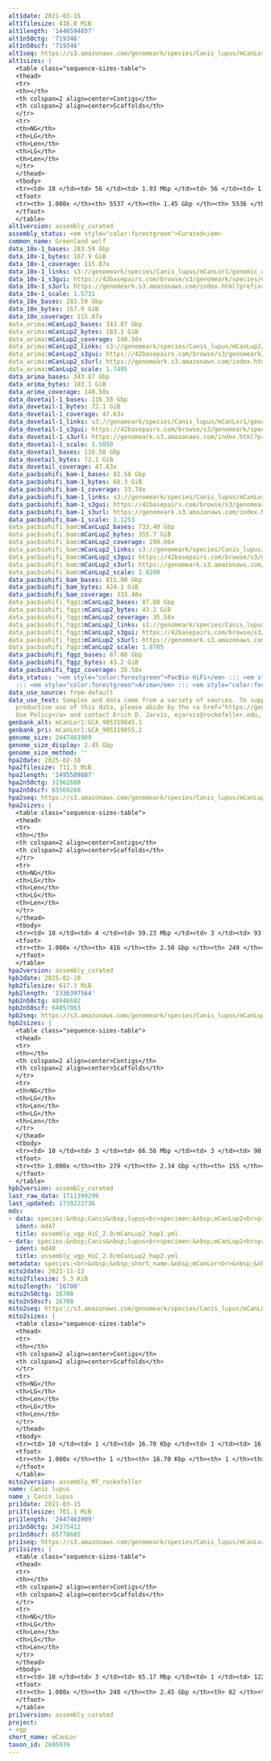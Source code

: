 ```yaml
---
alt1date: 2021-03-15
alt1filesize: 416.0 MiB
alt1length: '1446594657'
alt1n50ctg: '719346'
alt1n50scf: '719346'
alt1seq: https://s3.amazonaws.com/genomeark/species/Canis_lupus/mCanLor1/assembly_curated/mCanLor1.alt.cur.20210315.fasta.gz
alt1sizes: |
  <table class="sequence-sizes-table">
  <thead>
  <tr>
  <th></th>
  <th colspan=2 align=center>Contigs</th>
  <th colspan=2 align=center>Scaffolds</th>
  </tr>
  <tr>
  <th>NG</th>
  <th>LG</th>
  <th>Len</th>
  <th>LG</th>
  <th>Len</th>
  </tr>
  </thead>
  <tbody>
  <tr><td> 10 </td><td> 56 </td><td> 1.93 Mbp </td><td> 56 </td><td> 1.93 Mbp </td></tr><tr><td> 20 </td><td> 143 </td><td> 1.46 Mbp </td><td> 143 </td><td> 1.46 Mbp </td></tr><tr><td> 30 </td><td> 257 </td><td> 1.12 Mbp </td><td> 257 </td><td> 1.12 Mbp </td></tr><tr><td> 40 </td><td> 401 </td><td> 0.91 Mbp </td><td> 401 </td><td> 0.91 Mbp </td></tr><tr style="background-color:#cccccc;"><td> 50 </td><td> 582 </td><td> 0.72 Mbp </td><td> 582 </td><td> 0.72 Mbp </td></tr><tr><td> 60 </td><td> 809 </td><td> 0.57 Mbp </td><td> 809 </td><td> 0.57 Mbp </td></tr><tr><td> 70 </td><td> 1106 </td><td> 423.16 Kbp </td><td> 1106 </td><td> 423.16 Kbp </td></tr><tr><td> 80 </td><td> 1522 </td><td> 279.47 Kbp </td><td> 1522 </td><td> 279.47 Kbp </td></tr><tr><td> 90 </td><td> 2239 </td><td> 135.75 Kbp </td><td> 2239 </td><td> 135.75 Kbp </td></tr><tr><td> 100 </td><td> 5536 </td><td> 4.83 Kbp </td><td> 5535 </td><td> 4.83 Kbp </td></tr></tbody>
  <tfoot>
  <tr><th> 1.000x </th><th> 5537 </th><th> 1.45 Gbp </th><th> 5536 </th><th> 1.45 Gbp </th></tr>
  </tfoot>
  </table>
alt1version: assembly_curated
assembly_status: <em style="color:forestgreen">Curated</em>
common_name: Greenland wolf
data_10x-1_bases: 283.59 Gbp
data_10x-1_bytes: 167.9 GiB
data_10x-1_coverage: 115.87x
data_10x-1_links: s3://genomeark/species/Canis_lupus/mCanLor1/genomic_data/10x/<br>
data_10x-1_s3gui: https://42basepairs.com/browse/s3/genomeark/species/Canis_lupus/mCanLor1/genomic_data/10x/
data_10x-1_s3url: https://genomeark.s3.amazonaws.com/index.html?prefix=species/Canis_lupus/mCanLor1/genomic_data/10x/
data_10x-1_scale: 1.5731
data_10x_bases: 283.59 Gbp
data_10x_bytes: 167.9 GiB
data_10x_coverage: 115.87x
data_arima:mCanLup2_bases: 343.87 Gbp
data_arima:mCanLup2_bytes: 183.1 GiB
data_arima:mCanLup2_coverage: 140.50x
data_arima:mCanLup2_links: s3://genomeark/species/Canis_lupus/mCanLup2/genomic_data/arima/<br>
data_arima:mCanLup2_s3gui: https://42basepairs.com/browse/s3/genomeark/species/Canis_lupus/mCanLup2/genomic_data/arima/
data_arima:mCanLup2_s3url: https://genomeark.s3.amazonaws.com/index.html?prefix=species/Canis_lupus/mCanLup2/genomic_data/arima/
data_arima:mCanLup2_scale: 1.7495
data_arima_bases: 343.87 Gbp
data_arima_bytes: 183.1 GiB
data_arima_coverage: 140.50x
data_dovetail-1_bases: 116.58 Gbp
data_dovetail-1_bytes: 72.1 GiB
data_dovetail-1_coverage: 47.63x
data_dovetail-1_links: s3://genomeark/species/Canis_lupus/mCanLor1/genomic_data/dovetail/<br>
data_dovetail-1_s3gui: https://42basepairs.com/browse/s3/genomeark/species/Canis_lupus/mCanLor1/genomic_data/dovetail/
data_dovetail-1_s3url: https://genomeark.s3.amazonaws.com/index.html?prefix=species/Canis_lupus/mCanLor1/genomic_data/dovetail/
data_dovetail-1_scale: 1.5050
data_dovetail_bases: 116.58 Gbp
data_dovetail_bytes: 72.1 GiB
data_dovetail_coverage: 47.63x
data_pacbiohifi_bam-1_bases: 82.58 Gbp
data_pacbiohifi_bam-1_bytes: 68.3 GiB
data_pacbiohifi_bam-1_coverage: 33.74x
data_pacbiohifi_bam-1_links: s3://genomeark/species/Canis_lupus/mCanLor1/genomic_data/pacbio_hifi/<br>
data_pacbiohifi_bam-1_s3gui: https://42basepairs.com/browse/s3/genomeark/species/Canis_lupus/mCanLor1/genomic_data/pacbio_hifi/
data_pacbiohifi_bam-1_s3url: https://genomeark.s3.amazonaws.com/index.html?prefix=species/Canis_lupus/mCanLor1/genomic_data/pacbio_hifi/
data_pacbiohifi_bam-1_scale: 1.1253
data_pacbiohifi_bam:mCanLup2_bases: 733.40 Gbp
data_pacbiohifi_bam:mCanLup2_bytes: 355.7 GiB
data_pacbiohifi_bam:mCanLup2_coverage: 299.66x
data_pacbiohifi_bam:mCanLup2_links: s3://genomeark/species/Canis_lupus/mCanLup2/genomic_data/pacbio_hifi/<br>
data_pacbiohifi_bam:mCanLup2_s3gui: https://42basepairs.com/browse/s3/genomeark/species/Canis_lupus/mCanLup2/genomic_data/pacbio_hifi/
data_pacbiohifi_bam:mCanLup2_s3url: https://genomeark.s3.amazonaws.com/index.html?prefix=species/Canis_lupus/mCanLup2/genomic_data/pacbio_hifi/
data_pacbiohifi_bam:mCanLup2_scale: 1.9200
data_pacbiohifi_bam_bases: 815.98 Gbp
data_pacbiohifi_bam_bytes: 424.1 GiB
data_pacbiohifi_bam_coverage: 333.40x
data_pacbiohifi_fqgz:mCanLup2_bases: 87.08 Gbp
data_pacbiohifi_fqgz:mCanLup2_bytes: 43.2 GiB
data_pacbiohifi_fqgz:mCanLup2_coverage: 35.58x
data_pacbiohifi_fqgz:mCanLup2_links: s3://genomeark/species/Canis_lupus/mCanLup2/genomic_data/pacbio_hifi/<br>
data_pacbiohifi_fqgz:mCanLup2_s3gui: https://42basepairs.com/browse/s3/genomeark/species/Canis_lupus/mCanLup2/genomic_data/pacbio_hifi/
data_pacbiohifi_fqgz:mCanLup2_s3url: https://genomeark.s3.amazonaws.com/index.html?prefix=species/Canis_lupus/mCanLup2/genomic_data/pacbio_hifi/
data_pacbiohifi_fqgz:mCanLup2_scale: 1.8785
data_pacbiohifi_fqgz_bases: 87.08 Gbp
data_pacbiohifi_fqgz_bytes: 43.2 GiB
data_pacbiohifi_fqgz_coverage: 35.58x
data_status: '<em style="color:forestgreen">PacBio HiFi</em> ::: <em style="color:forestgreen">10x</em>
  ::: <em style="color:forestgreen">Arima</em> ::: <em style="color:forestgreen">Dovetail</em>'
data_use_source: from-default
data_use_text: Samples and data come from a variety of sources. To support fair and
  productive use of this data, please abide by the <a href="https://genome10k.soe.ucsc.edu/data-use-policies/">Data
  Use Policy</a> and contact Erich D. Jarvis, ejarvis@rockefeller.edu, with any questions.
genbank_alt: mCanLor1:GCA_905319845.1
genbank_pri: mCanLor1:GCA_905319855.2
genome_size: 2447463909
genome_size_display: 2.45 Gbp
genome_size_method: ''
hpa2date: 2025-02-10
hpa2filesize: 711.5 MiB
hpa2length: '2495589887'
hpa2n50ctg: 31962680
hpa2n50scf: 65569260
hpa2seq: https://s3.amazonaws.com/genomeark/species/Canis_lupus/mCanLup2/assembly_curated/mCanLup2.hap1.cur.20250210.fasta.gz
hpa2sizes: |
  <table class="sequence-sizes-table">
  <thead>
  <tr>
  <th></th>
  <th colspan=2 align=center>Contigs</th>
  <th colspan=2 align=center>Scaffolds</th>
  </tr>
  <tr>
  <th>NG</th>
  <th>LG</th>
  <th>Len</th>
  <th>LG</th>
  <th>Len</th>
  </tr>
  </thead>
  <tbody>
  <tr><td> 10 </td><td> 4 </td><td> 59.23 Mbp </td><td> 3 </td><td> 93.41 Mbp </td></tr><tr><td> 20 </td><td> 9 </td><td> 45.71 Mbp </td><td> 5 </td><td> 89.11 Mbp </td></tr><tr><td> 30 </td><td> 14 </td><td> 41.32 Mbp </td><td> 8 </td><td> 78.53 Mbp </td></tr><tr><td> 40 </td><td> 21 </td><td> 35.57 Mbp </td><td> 11 </td><td> 76.24 Mbp </td></tr><tr style="background-color:#cccccc;"><td> 50 </td><td> 28 </td><td style="background-color:#88ff88;"> 31.96 Mbp </td><td> 15 </td><td style="background-color:#88ff88;"> 65.57 Mbp </td></tr><tr><td> 60 </td><td> 37 </td><td> 23.18 Mbp </td><td> 19 </td><td> 62.84 Mbp </td></tr><tr><td> 70 </td><td> 49 </td><td> 18.45 Mbp </td><td> 23 </td><td> 55.40 Mbp </td></tr><tr><td> 80 </td><td> 65 </td><td> 12.77 Mbp </td><td> 28 </td><td> 47.33 Mbp </td></tr><tr><td> 90 </td><td> 92 </td><td> 6.29 Mbp </td><td> 34 </td><td> 42.06 Mbp </td></tr><tr><td> 100 </td><td> 416 </td><td> 4.30 Kbp </td><td> 249 </td><td> 4.30 Kbp </td></tr></tbody>
  <tfoot>
  <tr><th> 1.000x </th><th> 416 </th><th> 2.50 Gbp </th><th> 249 </th><th> 2.50 Gbp </th></tr>
  </tfoot>
  </table>
hpa2version: assembly_curated
hpb2date: 2025-02-10
hpb2filesize: 617.3 MiB
hpb2length: '2336397564'
hpb2n50ctg: 40946682
hpb2n50scf: 64057063
hpb2seq: https://s3.amazonaws.com/genomeark/species/Canis_lupus/mCanLup2/assembly_curated/mCanLup2.hap2.cur.20250210.fasta.gz
hpb2sizes: |
  <table class="sequence-sizes-table">
  <thead>
  <tr>
  <th></th>
  <th colspan=2 align=center>Contigs</th>
  <th colspan=2 align=center>Scaffolds</th>
  </tr>
  <tr>
  <th>NG</th>
  <th>LG</th>
  <th>Len</th>
  <th>LG</th>
  <th>Len</th>
  </tr>
  </thead>
  <tbody>
  <tr><td> 10 </td><td> 3 </td><td> 66.56 Mbp </td><td> 3 </td><td> 90.07 Mbp </td></tr><tr><td> 20 </td><td> 7 </td><td> 58.06 Mbp </td><td> 5 </td><td> 87.13 Mbp </td></tr><tr><td> 30 </td><td> 11 </td><td> 53.38 Mbp </td><td> 8 </td><td> 76.98 Mbp </td></tr><tr><td> 40 </td><td> 16 </td><td> 45.46 Mbp </td><td> 11 </td><td> 71.85 Mbp </td></tr><tr style="background-color:#cccccc;"><td> 50 </td><td> 21 </td><td style="background-color:#88ff88;"> 40.95 Mbp </td><td> 15 </td><td style="background-color:#88ff88;"> 64.06 Mbp </td></tr><tr><td> 60 </td><td> 27 </td><td> 33.31 Mbp </td><td> 19 </td><td> 59.74 Mbp </td></tr><tr><td> 70 </td><td> 35 </td><td> 26.64 Mbp </td><td> 23 </td><td> 53.38 Mbp </td></tr><tr><td> 80 </td><td> 46 </td><td> 17.50 Mbp </td><td> 27 </td><td> 46.50 Mbp </td></tr><tr><td> 90 </td><td> 64 </td><td> 8.67 Mbp </td><td> 33 </td><td> 40.95 Mbp </td></tr><tr><td> 100 </td><td> 279 </td><td> 11.60 Kbp </td><td> 155 </td><td> 11.60 Kbp </td></tr></tbody>
  <tfoot>
  <tr><th> 1.000x </th><th> 279 </th><th> 2.34 Gbp </th><th> 155 </th><th> 2.34 Gbp </th></tr>
  </tfoot>
  </table>
hpb2version: assembly_curated
last_raw_data: 1711399299
last_updated: 1739222736
mds:
- data: species:&nbsp;Canis&nbsp;lupus<br>specimen:&nbsp;mCanLup2<br>projects:&nbsp;<br>&nbsp;&nbsp;-&nbsp;vgp<br>assembled_by_group:&nbsp;Rockefeller<br>data_location:&nbsp;S3<br>release_to:&nbsp;S3<br>haplotype_to_curate:&nbsp;hap1<br>hap1:&nbsp;s3://genomeark/species/Canis_lupus/mCanLup2/assembly_vgp_HiC_2.0/mCanLup2.HiC.hap1.20231107.fasta.gz<br>hap2:&nbsp;s3://genomeark/species/Canis_lupus/mCanLup2/assembly_vgp_HiC_2.0/mCanLup2.HiC.hap2.20231107.fasta.gz<br>pretext_hap1:&nbsp;s3://genomeark/species/Canis_lupus/mCanLup2/assembly_vgp_HiC_2.0/evaluation/hap1/pretext/mCanLup2_hap1_s2.pretext<br>pretext_hap2:&nbsp;s3://genomeark/species/Canis_lupus/mCanLup2/assembly_vgp_HiC_2.0/evaluation/hap2/pretext/mCanLup2_hap2_s2.pretext<br>kmer_spectra_img:&nbsp;s3://genomeark/species/Canis_lupus/mCanLup2/assembly_vgp_HiC_2.0/evaluation/merqury/mCanLup2_png/<br>pacbio_read_dir:&nbsp;s3://genomeark/species/Canis_lupus/mCanLup2/genomic_data/pacbio_hifi/<br>pacbio_read_type:&nbsp;hifi<br>hic_read_dir:&nbsp;s3://genomeark/species/Canis_lupus/mCanLup2/genomic_data/arima/<br>mito:&nbsp;s3://genomeark/species/Canis_lupus/mCanLup2/assembly_MT_rockefeller/mCanLup2.MT.20231113.fasta.gz<br>pipeline:&nbsp;<br>&nbsp;&nbsp;-&nbsp;hifiasm&nbsp;(0.16.1+galaxy4)<br>&nbsp;&nbsp;-&nbsp;yahs&nbsp;(1.2a.2+galaxy1)<br>notes:&nbsp;This&nbsp;was&nbsp;a&nbsp;Hifiasm-HiC&nbsp;assembly&nbsp;of&nbsp;mCanLup2,&nbsp;resulting&nbsp;in&nbsp;two&nbsp;complete&nbsp;haplotypes.&nbsp;HiC&nbsp;scaffolding&nbsp;was&nbsp;performed&nbsp;with&nbsp;YaHS.&nbsp;&nbsp;The&nbsp;HiC&nbsp;prep&nbsp;kit&nbsp;used&nbsp;was&nbsp;Arima&nbsp;library&nbsp;prep.&nbsp;The&nbsp;HiC&nbsp;reads&nbsp;needed&nbsp;to&nbsp;have&nbsp;5&nbsp;bp&nbsp;trimmed&nbsp;from&nbsp;the&nbsp;5'&nbsp;end&nbsp;due&nbsp;to&nbsp;adapter&nbsp;left&nbsp;over&nbsp;from&nbsp;the&nbsp;Arima&nbsp;library&nbsp;prep&nbsp;kit.&nbsp;\n<br>
  ident: md47
  title: assembly_vgp_HiC_2.0/mCanLup2_hap1.yml
- data: species:&nbsp;Canis&nbsp;lupus<br>specimen:&nbsp;mCanLup2<br>projects:&nbsp;<br>&nbsp;&nbsp;-&nbsp;vgp<br>assembled_by_group:&nbsp;Rockefeller<br>data_location:&nbsp;S3<br>release_to:&nbsp;S3<br>haplotype_to_curate:&nbsp;hap2<br>hap1:&nbsp;s3://genomeark/species/Canis_lupus/mCanLup2/assembly_vgp_HiC_2.0/mCanLup2.HiC.hap1.20231107.fasta.gz<br>hap2:&nbsp;s3://genomeark/species/Canis_lupus/mCanLup2/assembly_vgp_HiC_2.0/mCanLup2.HiC.hap2.20231107.fasta.gz<br>pretext_hap1:&nbsp;s3://genomeark/species/Canis_lupus/mCanLup2/assembly_vgp_HiC_2.0/evaluation/hap1/pretext/mCanLup2_hap1_s2.pretext<br>pretext_hap2:&nbsp;s3://genomeark/species/Canis_lupus/mCanLup2/assembly_vgp_HiC_2.0/evaluation/hap2/pretext/mCanLup2_hap2_s2.pretext<br>kmer_spectra_img:&nbsp;s3://genomeark/species/Canis_lupus/mCanLup2/assembly_vgp_HiC_2.0/evaluation/merqury/mCanLup2_png/<br>pacbio_read_dir:&nbsp;s3://genomeark/species/Canis_lupus/mCanLup2/genomic_data/pacbio_hifi/<br>pacbio_read_type:&nbsp;hifi<br>hic_read_dir:&nbsp;s3://genomeark/species/Canis_lupus/mCanLup2/genomic_data/arima/<br>mito:&nbsp;s3://genomeark/species/Canis_lupus/mCanLup2/assembly_MT_rockefeller/mCanLup2.MT.20231113.fasta.gz<br>pipeline:&nbsp;<br>&nbsp;&nbsp;-&nbsp;hifiasm&nbsp;(0.16.1+galaxy4)<br>&nbsp;&nbsp;-&nbsp;yahs&nbsp;(1.2a.2+galaxy1)<br>notes:&nbsp;This&nbsp;was&nbsp;a&nbsp;Hifiasm-HiC&nbsp;assembly&nbsp;of&nbsp;mCanLup2,&nbsp;resulting&nbsp;in&nbsp;two&nbsp;complete&nbsp;haplotypes.&nbsp;HiC&nbsp;scaffolding&nbsp;was&nbsp;performed&nbsp;with&nbsp;YaHS.&nbsp;&nbsp;The&nbsp;HiC&nbsp;prep&nbsp;kit&nbsp;used&nbsp;was&nbsp;Arima&nbsp;library&nbsp;prep.&nbsp;The&nbsp;HiC&nbsp;reads&nbsp;needed&nbsp;to&nbsp;have&nbsp;5&nbsp;bp&nbsp;trimmed&nbsp;from&nbsp;the&nbsp;5'&nbsp;end&nbsp;due&nbsp;to&nbsp;adapter&nbsp;left&nbsp;over&nbsp;from&nbsp;the&nbsp;Arima&nbsp;library&nbsp;prep&nbsp;kit.&nbsp;\n<br>
  ident: md48
  title: assembly_vgp_HiC_2.0/mCanLup2_hap2.yml
metadata: species:<br>&nbsp;&nbsp;short_name:&nbsp;mCanLor<br>&nbsp;&nbsp;name:&nbsp;Canis&nbsp;lupus<br>&nbsp;&nbsp;taxon_id:&nbsp;2605939<br>&nbsp;&nbsp;common_name:&nbsp;Greenland&nbsp;wolf<br>&nbsp;&nbsp;order:<br>&nbsp;&nbsp;&nbsp;&nbsp;name:&nbsp;Carnivora<br>&nbsp;&nbsp;family:<br>&nbsp;&nbsp;&nbsp;&nbsp;name:&nbsp;Canidae<br>&nbsp;&nbsp;individuals:<br>&nbsp;&nbsp;&nbsp;&nbsp;-&nbsp;short_name:&nbsp;mCanLor1<br>&nbsp;&nbsp;genome_size:<br>&nbsp;&nbsp;genome_size_method:<br>&nbsp;&nbsp;project:&nbsp;[&nbsp;vgp&nbsp;]<br>
mito2date: 2023-11-13
mito2filesize: 5.3 KiB
mito2length: '16700'
mito2n50ctg: 16700
mito2n50scf: 16700
mito2seq: https://s3.amazonaws.com/genomeark/species/Canis_lupus/mCanLup2/assembly_MT_rockefeller/mCanLup2.MT.20231113.fasta.gz
mito2sizes: |
  <table class="sequence-sizes-table">
  <thead>
  <tr>
  <th></th>
  <th colspan=2 align=center>Contigs</th>
  <th colspan=2 align=center>Scaffolds</th>
  </tr>
  <tr>
  <th>NG</th>
  <th>LG</th>
  <th>Len</th>
  <th>LG</th>
  <th>Len</th>
  </tr>
  </thead>
  <tbody>
  <tr><td> 10 </td><td> 1 </td><td> 16.70 Kbp </td><td> 1 </td><td> 16.70 Kbp </td></tr><tr><td> 20 </td><td> 1 </td><td> 16.70 Kbp </td><td> 1 </td><td> 16.70 Kbp </td></tr><tr><td> 30 </td><td> 1 </td><td> 16.70 Kbp </td><td> 1 </td><td> 16.70 Kbp </td></tr><tr><td> 40 </td><td> 1 </td><td> 16.70 Kbp </td><td> 1 </td><td> 16.70 Kbp </td></tr><tr style="background-color:#cccccc;"><td> 50 </td><td> 1 </td><td style="background-color:#ff8888;"> 16.70 Kbp </td><td> 1 </td><td style="background-color:#ff8888;"> 16.70 Kbp </td></tr><tr><td> 60 </td><td> 1 </td><td> 16.70 Kbp </td><td> 1 </td><td> 16.70 Kbp </td></tr><tr><td> 70 </td><td> 1 </td><td> 16.70 Kbp </td><td> 1 </td><td> 16.70 Kbp </td></tr><tr><td> 80 </td><td> 1 </td><td> 16.70 Kbp </td><td> 1 </td><td> 16.70 Kbp </td></tr><tr><td> 90 </td><td> 1 </td><td> 16.70 Kbp </td><td> 1 </td><td> 16.70 Kbp </td></tr><tr><td> 100 </td><td> 1 </td><td> 16.70 Kbp </td><td> 1 </td><td> 16.70 Kbp </td></tr></tbody>
  <tfoot>
  <tr><th> 1.000x </th><th> 1 </th><th> 16.70 Kbp </th><th> 1 </th><th> 16.70 Kbp </th></tr>
  </tfoot>
  </table>
mito2version: assembly_MT_rockefeller
name: Canis lupus
name_: Canis_lupus
pri1date: 2021-03-15
pri1filesize: 701.1 MiB
pri1length: '2447463909'
pri1n50ctg: 34375412
pri1n50scf: 65778685
pri1seq: https://s3.amazonaws.com/genomeark/species/Canis_lupus/mCanLor1/assembly_curated/mCanLor1.pri.cur.20210315.fasta.gz
pri1sizes: |
  <table class="sequence-sizes-table">
  <thead>
  <tr>
  <th></th>
  <th colspan=2 align=center>Contigs</th>
  <th colspan=2 align=center>Scaffolds</th>
  </tr>
  <tr>
  <th>NG</th>
  <th>LG</th>
  <th>Len</th>
  <th>LG</th>
  <th>Len</th>
  </tr>
  </thead>
  <tbody>
  <tr><td> 10 </td><td> 3 </td><td> 65.17 Mbp </td><td> 1 </td><td> 122.96 Mbp </td></tr><tr><td> 20 </td><td> 7 </td><td> 50.44 Mbp </td><td> 4 </td><td> 88.63 Mbp </td></tr><tr><td> 30 </td><td> 12 </td><td> 46.17 Mbp </td><td> 7 </td><td> 78.39 Mbp </td></tr><tr><td> 40 </td><td> 18 </td><td> 41.41 Mbp </td><td> 10 </td><td> 73.73 Mbp </td></tr><tr style="background-color:#cccccc;"><td> 50 </td><td> 24 </td><td style="background-color:#88ff88;"> 34.38 Mbp </td><td> 14 </td><td style="background-color:#88ff88;"> 65.78 Mbp </td></tr><tr><td> 60 </td><td> 32 </td><td> 28.89 Mbp </td><td> 18 </td><td> 62.79 Mbp </td></tr><tr><td> 70 </td><td> 41 </td><td> 22.82 Mbp </td><td> 22 </td><td> 53.62 Mbp </td></tr><tr><td> 80 </td><td> 56 </td><td> 11.54 Mbp </td><td> 27 </td><td> 46.11 Mbp </td></tr><tr><td> 90 </td><td> 83 </td><td> 6.53 Mbp </td><td> 32 </td><td> 41.77 Mbp </td></tr><tr><td> 100 </td><td> 247 </td><td> 16.69 Kbp </td><td> 81 </td><td> 16.69 Kbp </td></tr></tbody>
  <tfoot>
  <tr><th> 1.000x </th><th> 248 </th><th> 2.45 Gbp </th><th> 82 </th><th> 2.45 Gbp </th></tr>
  </tfoot>
  </table>
pri1version: assembly_curated
project:
- vgp
short_name: mCanLor
taxon_id: 2605939
---
```

